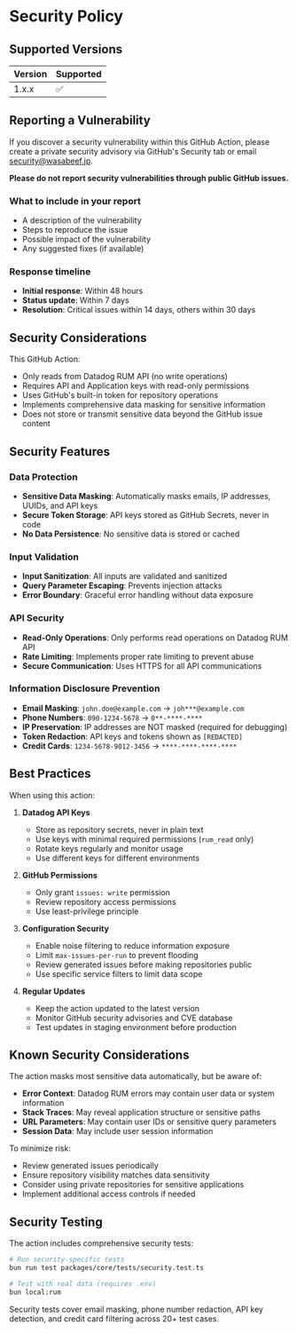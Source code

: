 # Security Policy

## Supported Versions

| Version | Supported          |
| ------- | ------------------ |
| 1.x.x   | :white_check_mark: |

## Reporting a Vulnerability

If you discover a security vulnerability within this GitHub Action, please create a private security advisory via GitHub's Security tab or email security@wasabeef.jp.

**Please do not report security vulnerabilities through public GitHub issues.**

### What to include in your report

- A description of the vulnerability
- Steps to reproduce the issue
- Possible impact of the vulnerability
- Any suggested fixes (if available)

### Response timeline

- **Initial response**: Within 48 hours
- **Status update**: Within 7 days
- **Resolution**: Critical issues within 14 days, others within 30 days

## Security Considerations

This GitHub Action:

- Only reads from Datadog RUM API (no write operations)
- Requires API and Application keys with read-only permissions
- Uses GitHub's built-in token for repository operations
- Implements comprehensive data masking for sensitive information
- Does not store or transmit sensitive data beyond the GitHub issue content

## Security Features

### Data Protection

- **Sensitive Data Masking**: Automatically masks emails, IP addresses, UUIDs, and API keys
- **Secure Token Storage**: API keys stored as GitHub Secrets, never in code
- **No Data Persistence**: No sensitive data is stored or cached

### Input Validation

- **Input Sanitization**: All inputs are validated and sanitized
- **Query Parameter Escaping**: Prevents injection attacks
- **Error Boundary**: Graceful error handling without data exposure

### API Security

- **Read-Only Operations**: Only performs read operations on Datadog RUM API
- **Rate Limiting**: Implements proper rate limiting to prevent abuse
- **Secure Communication**: Uses HTTPS for all API communications

### Information Disclosure Prevention

- **Email Masking**: `john.doe@example.com` → `joh***@example.com`
- **Phone Numbers**: `090-1234-5678` → `0**-****-****`
- **IP Preservation**: IP addresses are NOT masked (required for debugging)
- **Token Redaction**: API keys and tokens shown as `[REDACTED]`
- **Credit Cards**: `1234-5678-9012-3456` → `****-****-****-****`

## Best Practices

When using this action:

1. **Datadog API Keys**

   - Store as repository secrets, never in plain text
   - Use keys with minimal required permissions (`rum_read` only)
   - Rotate keys regularly and monitor usage
   - Use different keys for different environments

2. **GitHub Permissions**

   - Only grant `issues: write` permission
   - Review repository access permissions
   - Use least-privilege principle

3. **Configuration Security**

   - Enable noise filtering to reduce information exposure
   - Limit `max-issues-per-run` to prevent flooding
   - Review generated issues before making repositories public
   - Use specific service filters to limit data scope

4. **Regular Updates**
   - Keep the action updated to the latest version
   - Monitor GitHub security advisories and CVE database
   - Test updates in staging environment before production

## Known Security Considerations

The action masks most sensitive data automatically, but be aware of:

- **Error Context**: Datadog RUM errors may contain user data or system information
- **Stack Traces**: May reveal application structure or sensitive paths
- **URL Parameters**: May contain user IDs or sensitive query parameters
- **Session Data**: May include user session information

To minimize risk:

- Review generated issues periodically
- Ensure repository visibility matches data sensitivity
- Consider using private repositories for sensitive applications
- Implement additional access controls if needed

## Security Testing

The action includes comprehensive security tests:

```bash
# Run security-specific tests
bun run test packages/core/tests/security.test.ts

# Test with real data (requires .env)
bun local:rum
```

Security tests cover email masking, phone number redaction, API key detection, and credit card filtering across 20+ test cases.
